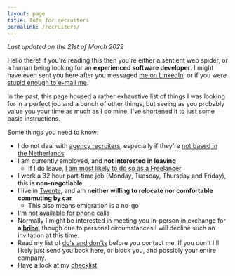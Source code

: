```yaml
---
layout: page
title: Info for recruiters
permalink: /recruiters/
---
```


*Last updated on the 21st of March 2022*

Hello there! If you're reading this then you're either a sentient web spider, or a human being looking for 
an **experienced software developer**. I might have even sent you here after you messaged
 [me on LinkedIn](https://www.linkedin.com/in/jeroen-steenbeeke-1b13676/), or if you were [stupid enough to e-mail me](/recruiters/no-e-mail).
 
In the past, this page housed a rather exhaustive list of things I was looking for in a perfect job 
and a bunch of other things, but seeing as you probably value you your time as much as I do mine, I've 
shortened it to just some basic instructions.

Some things you need to know:

 * I do not deal with [agency recruiters](/recruiters/no-agency-recruiters), especially if they're [not based in the Netherlands](/recruiters/no-agency-recruiters#foreign-recruiters)
 * I am currently employed, and **not interested in leaving**
   * If I do leave, [I am most likely to do so as a Freelancer](/recruiters/about-freelancing)
 * I work a 32 hour part-time job (Monday, Tuesday, Thursday and Friday), this is **non-negotiable**
 * I live in [Twente](/recruiters/twente), and am **neither willing to relocate nor comfortable commuting by car**
   * This also means emigration is a no-go
 * I'm [not available for phone calls](/recruiters/fuck-phonecalls)
 * Normally I might be interested in meeting you in-person in exchange for **a [bribe](/recruiters/bribes)**, though due to personal circumstances I will decline such an invitation at this time.
 * Read my list of [do's and don'ts](/recruiters/dos-donts) before you contact me. If you don't I'll likely just send you back here, or block you, and possibly your entire company.
 * Have a look at my [checklist](/recruiters/checklist)
